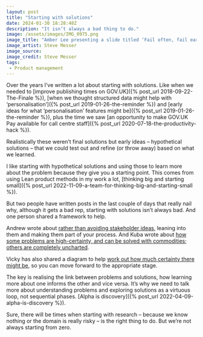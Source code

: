 ```yaml
---
layout: post
title: "Starting with solutions"
date: 2024-01-30 18:28:48Z
description: "It isn’t always a bad thing to do."
image: /assets/images/IMG_0975.png
image_title: "Amber Lee presenting a slide titled ‘Fail often, fail early, fail forward’ at FF Conf 2023"
image_artist: Steve Messer
image_source:
image_credit: Steve Messer
tags:
 - Product management
---
```


Over the years I’ve written a lot about starting with solutions. Like when we needed to [improve publishing times on GOV.‌UK]({% post_url 2018-09-22-The-Finale %}), [when we thought structured data might help with ‘personalisation’]({% post_url 2019-01-26-the-reminder %}) and [early ideas for what ‘personalisation’ features might be]({% post_url 2019-01-26-the-reminder %}), plus the time we saw [an opportunity to make GOV.‌UK Pay available for call centre staff]({% post_url 2020-07-18-the-productivity-hack %}).

Realistically these weren’t final solutions but early ideas – hypothetical solutions – that we could test out and refine (or throw away) based on what we learned. 

I like starting with hypothetical solutions and using those to learn more about the problem because they give you a starting point. This comes from using Lean product methods in my work a lot, [thinking big and starting small]({% post_url 2022-11-09-a-team-for-thinking-big-and-starting-small %}).

But two people have written posts in the last couple of days that really nail why, although it gets a bad rep, starting with solutions isn’t always bad. And one person shared a framework to help.

Andrew wrote about [rather than avoiding stakeholder ideas](https://grillopress.github.io/2024/01/24/it-s-okay-to-start-with-a-stakeholder-s-solution-just-don-t-stop-there.html), leaning into them and making them part of your process. And Kuba wrote about [how some problems are high-certainty, and can be solved with commodities; others are completely uncharted](https://www.kubabartwicki.com/posts/in-defense-of-sometimes-starting-with-solutions/).

Vicky has also shared a diagram to help [work out how much certainty there might be](https://docs.google.com/drawings/d/1PBDx9PqfK2t7AOyM_d_0Opipwklc1Y9GEEbHiglocz4/edit), so you can move forward to the appropriate stage.

The key is realising the link between problems and solutions, how learning more about one informs the other and vice versa. It’s why we need to talk more about understanding problems and exploring solutions as a virtuous loop, not sequential phases. [Alpha is discovery]({% post_url 2022-04-09-alpha-is-discovery %}).

Sure, there will be times when starting with research – because we know nothing or the domain is really risky – is the right thing to do. But we’re not always starting from zero.